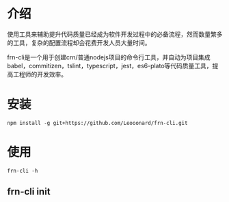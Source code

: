 # 介绍
使用工具来辅助提升代码质量已经成为软件开发过程中的必备流程，然而数量繁多的工具，复杂的配置流程却会花费开发人员大量时间。

frn-cli是一个用于创建crn/普通nodejs项目的命令行工具，并自动为项目集成babel，commitizen，tslint，typescript，jest，es6-plato等代码质量工具，提高工程师的开发效率。

# 安装
```
npm install -g git+https://github.com/Leooonard/frn-cli.git
```

# 使用
```
frn-cli -h
```
## frn-cli init
